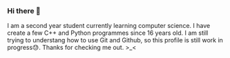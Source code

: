 ### Hi there 👋

I am a second year student currently learning computer science. I have create a few C++ and Python programmes since 16 years old. I am still trying to understang how to use Git and Github, so this profile is still work in progress😓. Thanks for checking me out. >_<
